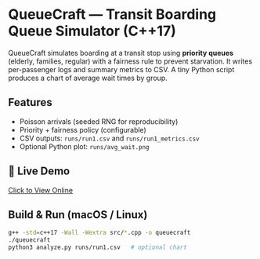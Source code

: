 # QueueCraft — Transit Boarding Queue Simulator (C++17)

QueueCraft simulates boarding at a transit stop using **priority queues** (elderly, families, regular) with a fairness rule to prevent starvation. It writes per-passenger logs and summary metrics to CSV. A tiny Python script produces a chart of average wait times by group.

## Features
- Poisson arrivals (seeded RNG for reproducibility)
- Priority + fairness policy (configurable)
- CSV outputs: `runs/run1.csv` and `runs/run1_metrics.csv`
- Optional Python plot: `runs/avg_wait.png`
## 🚀 Live Demo  
[Click to View Online](https://layalalsowayigh.github.io/CS-Portfolio/QueueCraft/)

## Build & Run (macOS / Linux)
```bash
g++ -std=c++17 -Wall -Wextra src/*.cpp -o queuecraft
./queuecraft
python3 analyze.py runs/run1.csv   # optional chart

